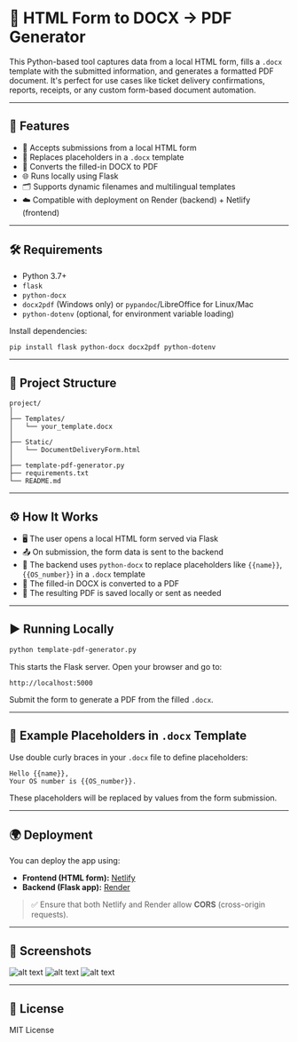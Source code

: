 # 📝 HTML Form to DOCX → PDF Generator

This Python-based tool captures data from a local HTML form, fills a `.docx` template with the submitted information, and generates a formatted PDF document. It's perfect for use cases like ticket delivery confirmations, reports, receipts, or any custom form-based document automation.

---

## 🚀 Features

- 🧾 Accepts submissions from a local HTML form  
- 📄 Replaces placeholders in a `.docx` template  
- 📑 Converts the filled-in DOCX to PDF  
- 🌐 Runs locally using Flask  
- 🗂️ Supports dynamic filenames and multilingual templates  
- ☁️ Compatible with deployment on Render (backend) + Netlify (frontend)

---

## 🛠️ Requirements

- Python 3.7+
- `flask`
- `python-docx`
- `docx2pdf` (Windows only) or `pypandoc`/LibreOffice for Linux/Mac
- `python-dotenv` (optional, for environment variable loading)

Install dependencies:

```bash
pip install flask python-docx docx2pdf python-dotenv
```

---

## 📁 Project Structure

```
project/
│
├── Templates/
│   └── your_template.docx
│
├── Static/
│   └── DocumentDeliveryForm.html
│
├── template-pdf-generator.py
├── requirements.txt
└── README.md
```

---

## ⚙️ How It Works

- 🖥️ The user opens a local HTML form served via Flask  
- 📤 On submission, the form data is sent to the backend  
- 🧩 The backend uses `python-docx` to replace placeholders like `{{name}}`, `{{OS_number}}` in a `.docx` template  
- 📄 The filled-in DOCX is converted to a PDF  
- 💾 The resulting PDF is saved locally or sent as needed  

---

## ▶️ Running Locally

```bash
python template-pdf-generator.py
```

This starts the Flask server. Open your browser and go to:

```
http://localhost:5000
```

Submit the form to generate a PDF from the filled `.docx`.

---

## 🧪 Example Placeholders in `.docx` Template

Use double curly braces in your `.docx` file to define placeholders:

```
Hello {{name}},
Your OS number is {{OS_number}}.
```

These placeholders will be replaced by values from the form submission.

---

## 🌍 Deployment

You can deploy the app using:

- **Frontend (HTML form):** [Netlify](https://www.netlify.com/)
- **Backend (Flask app):** [Render](https://render.com/)

> ✅ Ensure that both Netlify and Render allow **CORS** (cross-origin requests).

---

## 📃 Screenshots

![alt text](https://i.postimg.cc/sXPwggz0/scr1.png)
![alt text](https://i.postimg.cc/jdSZRTFZ/scr2.png)
![alt text](https://i.postimg.cc/qBL1fqjN/scr3.png)

---

## 📃 License

MIT License
